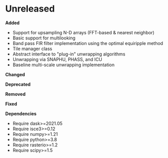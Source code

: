 # Unreleased

**Added**

- Support for upsampling N-D arrays (FFT-based & nearest neighbor)
- Basic support for multilooking
- Band pass FIR filter implementation using the optimal equiripple method
- Tile manager class
- Abstract interface to "plug-in" unwrapping algorithms
- Unwrapping via SNAPHU, PHASS, and ICU
- Baseline multi-scale unwrapping implementation

**Changed**

**Deprecated**

**Removed**

**Fixed**

**Dependencies**

- Require dask>=2021.05
- Require isce3>=0.12
- Require numpy>=1.21
- Require python>=3.8
- Require rasterio>=1.2
- Require scipy>=1.5
